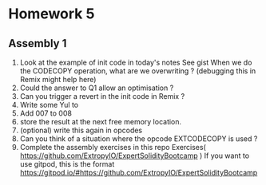  # Homework 5 
 ## Assembly 1
1. Look at the example of init code in today's notes See gist
When we do the CODECOPY operation, what are we overwriting ? (debugging this in Remix might help here)
2. Could the answer to Q1 allow an optimisation ?
3. Can you trigger a revert in the init code in Remix ? 
4. Write some Yul to
  1. Add 0 07 to 0 08
  2. store the result at the next free memory location. 
  3. (optional) write this again in opcodes
5. Can you think of a situation where the opcode EXTCODECOPY is used ? 
6. Complete the assembly exercises in this repo
Exercises( https://github.com/ExtropyIO/ExpertSolidityBootcamp )
If you want to use gitpod, this is the format
https://gitpod.io/#https://github.com/ExtropyIO/ExpertSolidityBootcamp
    